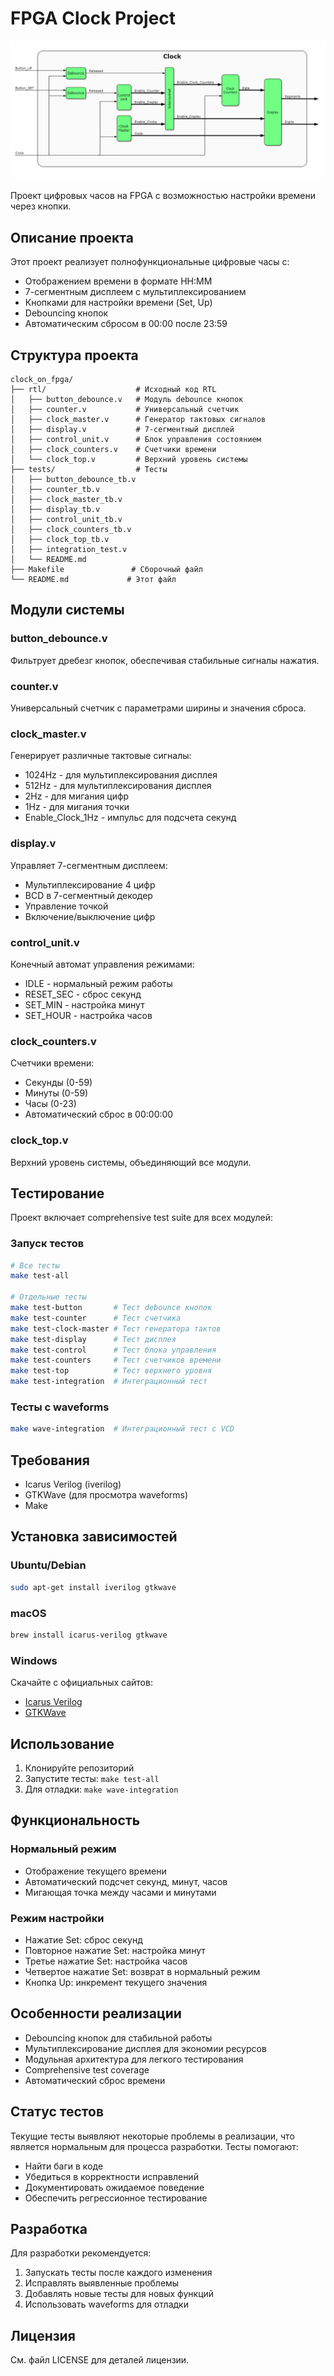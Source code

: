 # FPGA Clock Project

![Clock](clock.png)

Проект цифровых часов на FPGA с возможностью настройки времени через кнопки.

## Описание проекта

Этот проект реализует полнофункциональные цифровые часы с:
- Отображением времени в формате HH:MM
- 7-сегментным дисплеем с мультиплексированием
- Кнопками для настройки времени (Set, Up)
- Debouncing кнопок
- Автоматическим сбросом в 00:00 после 23:59

## Структура проекта

```
clock_on_fpga/
├── rtl/                    # Исходный код RTL
│   ├── button_debounce.v   # Модуль debounce кнопок
│   ├── counter.v           # Универсальный счетчик
│   ├── clock_master.v      # Генератор тактовых сигналов
│   ├── display.v           # 7-сегментный дисплей
│   ├── control_unit.v      # Блок управления состоянием
│   ├── clock_counters.v    # Счетчики времени
│   └── clock_top.v         # Верхний уровень системы
├── tests/                  # Тесты
│   ├── button_debounce_tb.v
│   ├── counter_tb.v
│   ├── clock_master_tb.v
│   ├── display_tb.v
│   ├── control_unit_tb.v
│   ├── clock_counters_tb.v
│   ├── clock_top_tb.v
│   ├── integration_test.v
│   └── README.md
├── Makefile               # Сборочный файл
└── README.md             # Этот файл
```

## Модули системы

### button_debounce.v
Фильтрует дребезг кнопок, обеспечивая стабильные сигналы нажатия.

### counter.v
Универсальный счетчик с параметрами ширины и значения сброса.

### clock_master.v
Генерирует различные тактовые сигналы:
- 1024Hz - для мультиплексирования дисплея
- 512Hz - для мультиплексирования дисплея
- 2Hz - для мигания цифр
- 1Hz - для мигания точки
- Enable_Clock_1Hz - импульс для подсчета секунд

### display.v
Управляет 7-сегментным дисплеем:
- Мультиплексирование 4 цифр
- BCD в 7-сегментный декодер
- Управление точкой
- Включение/выключение цифр

### control_unit.v
Конечный автомат управления режимами:
- IDLE - нормальный режим работы
- RESET_SEC - сброс секунд
- SET_MIN - настройка минут
- SET_HOUR - настройка часов

### clock_counters.v
Счетчики времени:
- Секунды (0-59)
- Минуты (0-59)
- Часы (0-23)
- Автоматический сброс в 00:00:00

### clock_top.v
Верхний уровень системы, объединяющий все модули.

## Тестирование

Проект включает comprehensive test suite для всех модулей:

### Запуск тестов
```bash
# Все тесты
make test-all

# Отдельные тесты
make test-button       # Тест debounce кнопок
make test-counter      # Тест счетчика
make test-clock-master # Тест генератора тактов
make test-display      # Тест дисплея
make test-control      # Тест блока управления
make test-counters     # Тест счетчиков времени
make test-top          # Тест верхнего уровня
make test-integration  # Интеграционный тест
```

### Тесты с waveforms
```bash
make wave-integration  # Интеграционный тест с VCD
```

## Требования

- Icarus Verilog (iverilog)
- GTKWave (для просмотра waveforms)
- Make

## Установка зависимостей

### Ubuntu/Debian
```bash
sudo apt-get install iverilog gtkwave
```

### macOS
```bash
brew install icarus-verilog gtkwave
```

### Windows
Скачайте с официальных сайтов:
- [Icarus Verilog](http://iverilog.icarus.com/)
- [GTKWave](http://gtkwave.sourceforge.net/)

## Использование

1. Клонируйте репозиторий
2. Запустите тесты: `make test-all`
3. Для отладки: `make wave-integration`

## Функциональность

### Нормальный режим
- Отображение текущего времени
- Автоматический подсчет секунд, минут, часов
- Мигающая точка между часами и минутами

### Режим настройки
- Нажатие Set: сброс секунд
- Повторное нажатие Set: настройка минут
- Третье нажатие Set: настройка часов
- Четвертое нажатие Set: возврат в нормальный режим
- Кнопка Up: инкремент текущего значения

## Особенности реализации

- Debouncing кнопок для стабильной работы
- Мультиплексирование дисплея для экономии ресурсов
- Модульная архитектура для легкого тестирования
- Comprehensive test coverage
- Автоматический сброс времени

## Статус тестов

Текущие тесты выявляют некоторые проблемы в реализации, что является нормальным для процесса разработки. Тесты помогают:
- Найти баги в коде
- Убедиться в корректности исправлений
- Документировать ожидаемое поведение
- Обеспечить регрессионное тестирование

## Разработка

Для разработки рекомендуется:
1. Запускать тесты после каждого изменения
2. Исправлять выявленные проблемы
3. Добавлять новые тесты для новых функций
4. Использовать waveforms для отладки

## Лицензия

См. файл LICENSE для деталей лицензии.